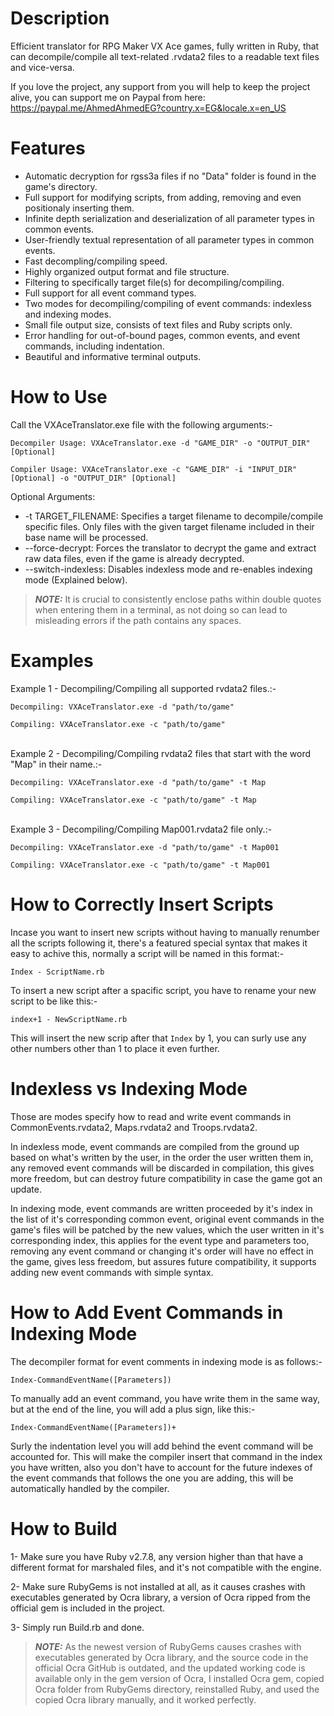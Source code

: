 # Description
Efficient translator for RPG Maker VX Ace games, fully written in Ruby, that can decompile/compile all text-related .rvdata2 files to a readable text files and vice-versa.

If you love the project, any support from you will help to keep the project alive, you can support me on Paypal from here: https://paypal.me/AhmedAhmedEG?country.x=EG&locale.x=en_US

# Features
- Automatic decryption for rgss3a files if no "Data" folder is found in the game's directory.
- Full support for modifying scripts, from adding, removing and even positionaly inserting them.
- Infinite depth serialization and deserialization of all parameter types in common events.
- User-friendly textual representation of all parameter types in common events.
- Fast decompling/compiling speed.
- Highly organized output format and file structure.
- Filtering to specifically target file(s) for decompiling/compiling.
- Full support for all event command types.
- Two modes for decompiling/compiling of event commands: indexless and indexing modes.
- Small file output size, consists of text files and Ruby scripts only.
- Error handling for out-of-bound pages, common events, and event commands, including indentation.
- Beautiful and informative terminal outputs.

# How to Use
Call the VXAceTranslator.exe file with the following arguments:-

```Decompiler Usage: VXAceTranslator.exe -d "GAME_DIR" -o "OUTPUT_DIR" [Optional]```

```Compiler Usage: VXAceTranslator.exe -c "GAME_DIR" -i "INPUT_DIR" [Optional] -o "OUTPUT_DIR" [Optional]```

Optional Arguments:
- -t TARGET_FILENAME: Specifies a target filename to decompile/compile specific files. Only files with the given target filename included in their base name will be processed.
- --force-decrypt: Forces the translator to decrypt the game and extract raw data files, even if the game is already decrypted.
- --switch-indexless: Disables indexless mode and re-enables indexing mode (Explained below).

> **_NOTE:_** It is crucial to consistently enclose paths within double quotes when entering them in a terminal, as not doing so can lead to misleading errors if the path contains any spaces.

# Examples
Example 1 - Decompiling/Compiling all supported rvdata2 files.:-

```Decompiling: VXAceTranslator.exe -d "path/to/game"```
  
```Compiling: VXAceTranslator.exe -c "path/to/game"```<br/><br/>

Example 2 - Decompiling/Compiling rvdata2 files that start with the word "Map" in their name.:-

```Decompiling: VXAceTranslator.exe -d "path/to/game" -t Map```
  
```Compiling: VXAceTranslator.exe -c "path/to/game" -t Map```<br/><br/>

Example 3 - Decompiling/Compiling Map001.rvdata2 file only.:-

```Decompiling: VXAceTranslator.exe -d "path/to/game" -t Map001```
  
```Compiling: VXAceTranslator.exe -c "path/to/game" -t Map001```

# How to Correctly Insert Scripts
Incase you want to insert new scripts without having to manually renumber all the scripts following it, there's a featured special syntax that makes it easy to achive this, normally a script will be named in this format:-

`Index - ScriptName.rb`

To insert a new script after a spacific script, you have to rename your new script to be like this:-

`index+1 - NewScriptName.rb`

This will insert the new scrip after that `Index` by 1, you can surly use any other numbers other than 1 to place it even further.

# Indexless vs Indexing Mode
Those are modes specify how to read and write event commands in CommonEvents.rvdata2, Maps.rvdata2 and Troops.rvdata2.

In indexless mode, event commands are compiled from the ground up based on what's written by the user, in the order the user written them in, any removed event commands will be discarded in compilation, this gives more freedom, but can destroy future compatibility in case the game got an update.

In indexing mode, event commands are written proceeded by it's index in the list of it's corresponding common event, original event commands in the game's files will be patched by the new values, which the user written in it's corresponding index, this applies for the event type and parameters too, removing any event command or changing it's order will have no effect in the game, gives less freedom, but assures future compatibility, it supports adding new event commands with simple syntax.

# How to Add Event Commands in Indexing Mode
The decompiler format for event comments in indexing mode is as follows:-

`Index-CommandEventName([Parameters])`

To manually add an event command, you have write them in the same way, but at the end of the line, you will add a plus sign, like this:-

`Index-CommandEventName([Parameters])+`

Surly the indentation level you will add behind the event command will be accounted for.
This will make the compiler insert that command in the index you have written, also you don't have to account for the future indexes of the event commands that follows the one you are adding, this will be automatically handled by the compiler.

# How to Build
1- Make sure you have Ruby v2.7.8, any version higher than that have a different format for marshaled files, and it's not compatible with the engine.

2- Make sure RubyGems is not installed at all, as it causes crashes with executables generated by Ocra library, a version of Ocra ripped from the official gem is included in the project.

3- Simply run Build.rb and done.

> **_NOTE:_** As the newest version of RubyGems causes crashes with executables generated by Ocra library, and the source code in the official Ocra GitHub is outdated, and the updated working code is available only in the gem version of Ocra, I installed Ocra gem, copied Ocra folder from RubyGems directory, reinstalled Ruby, and used the copied Ocra library manually, and it worked perfectly.
